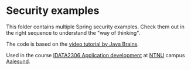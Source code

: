 # Security examples

This folder contains multiple Spring security examples. Check them out in the right sequence to
understand the "way of thinking".

The code is based on
the [video tutorial by Java Brains](https://www.youtube.com/playlist?list=PLqq-6Pq4lTTYTEooakHchTGglSvkZAjnE).

Used in the
course [IDATA2306 Application development](https://www.ntnu.edu/studies/courses/IDATA2306)
at [NTNU](https://www.ntnu.edu/) campus [Aalesund](https://www.ntnu.edu/alesund).



